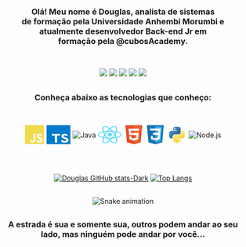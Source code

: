   <div style="display: inline_block" align ="center">
<h3>Olá! Meu nome é Douglas, analista de sistemas<br> de formação pela Universidade Anhembi Morumbi e atualmente  desenvolvedor Back-end Jr em <br>formação pela @cubosAcademy.<br>
  
  </h3>

</div>

## 


  <div style="display: inline_block" align ="center"> 
  
   <a  href="https://www.instagram.com/douglascosta_foto/" target="_blank"><br><img src="https://img.shields.io/badge/-Instagram-%23E4405F?style=for-the-badge&logo=instagram&logoColor=white" target="_blank"></a>
 	<a href="https://www.facebook.com/douglas.santanacosta/" target="_blank"><img src="https://img.shields.io/badge/Facebook-1877F2?style=for-the-badge&logo=facebook&logoColor=white" target="_blank"></a>
  <a href = "mailto:douglas.santana1777@gmail.com"><img src="https://img.shields.io/badge/-Gmail-%23333?style=for-the-badge&logo=gmail&logoColor=white" target="_blank"></a>
  <a href="https://www.linkedin.com/in/douglascostadev/" target="_blank"><img src="https://img.shields.io/badge/-LinkedIn-%230077B5?style=for-the-badge&logo=linkedin&logoColor=white" target="_blank"></a> 
  <a href="https://www.facebook.com/douglas.santanacosta/" target="_blank"><img src="	https://img.shields.io/badge/Facebook-1877F2?style=for-the-badge&logo=facebook&logoColor=white" target="_blank"></a> 
  

## 

  
<h3> Conheça abaixo as tecnologias que conheço:  </h3>
  
  
##

<div style="display: inline_block" align ="center"><br>  
  <img align="center" alt="javaScript" height="40"idth="50" src="https://raw.githubusercontent.com/devicons/devicon/master/icons/javascript/javascript-plain.svg">  
  <img align="center" alt="typeScritp" height="40" width="50" src="https://raw.githubusercontent.com/devicons/devicon/master/icons/typescript/typescript-plain.svg">
  <img align="center" alt="Java" height="40"width="40"src="https://cdn-icons-png.flaticon.com/512/143/143687.png">
  <img align="center" alt="React" height="40"width="50" src="https://raw.githubusercontent.com/devicons/devicon/master/icons/react/react-original.svg">
  <img align="center" alt="HTML" height="40"width="40"src="https://raw.githubusercontent.com/devicons/devicon/master/icons/html5/html5-original.svg">
  <img align="center" alt="CSS" height="40"width="40" src="https://raw.githubusercontent.com/devicons/devicon/master/icons/css3/css3-original.svg">
  <img align="center" alt="Python" height="40" width="40" src="https://raw.githubusercontent.com/devicons/devicon/master/icons/python/python-original.svg">  
  <img align="center" alt="Node.js" height="40" width="40" src="https://cdn-icons-png.flaticon.com/512/919/919825.png">  
  
  
  ##
 
  <br>
 


[![Douglas GitHub stats-Dark](https://github-readme-stats.vercel.app/api?username=douglas1777&show_icons=true&theme=dark#gh-dark-mode-only)](https://github.com/douglas1777/github-readme-stats)
[![Top Langs](https://github-readme-stats.vercel.app/api/top-langs/?username=douglas1777&layout=compact&theme=dark#gh-dark-mode-only)](https://github.com/douglas1777/github-readme-stats)


##



##
  
   
  ## 
  
  
  </div>
 
   ![Snake animation](https://github.com/douglas1777/douglas1777/blob/output/github-contribution-grid-snake.svg)
  
  
  ##
   
   <h3>A estrada é sua e somente sua, outros podem andar ao seu lado, mas ninguém pode andar por você...</h3>


##

  

  </div>
